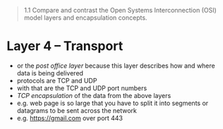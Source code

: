 > 1.1 Compare and contrast the Open Systems Interconnection (OSI) model layers and encapsulation concepts.

# Layer 4 – Transport

- or the *post office layer* because this layer describes how and where data is being delivered 
- protocols are TCP and UDP
- with that are the TCP and UDP port numbers 
- *TCP encapsulation* of the data from the above layers
- e.g. web page is so large that you have to split it into segments or datagrams to be sent across the network 
- e.g. https://gmail.com over port 443